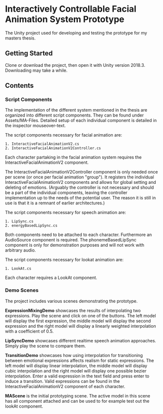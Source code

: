 # Interactively Controllable Facial Animation System Prototype

The Unity project used for developing and testing the prototype for my masters thesis.

## Getting Started

Clone or download the project, then open it with Unity version 2018.3. Downloading may take a while.

## Contents 

### Script Components

The implementation of the different system mentioned in the thesis are organized into different script components. They can be found under Assets/MA-Files.
Detailed setup of each individual component is detailed in the inspector mouseover-text.

The script components necessary for facial animation are:

```
1. InteractiveFacialAnimationV2.cs
2. InteractiveFacialAnimationV2Controller.cs
```

Each character partaking in the facial animation system requires the InteractiveFacialAnimationV2 component.

The InteractiveFacialAnimationV2Controller component is only needed once per scene (or once per facial animation "group"). 
It registers the individual InteractiveFacialAnimationV2 components and allows for global setting and deleting of emotions.
(Arguably the controller is not necessary and should be a part of the individual components, leaving the controller implementation up to the needs of the potential user.
The reason it is still in use is that it is a remnant of earlier architectures.)

The script components necessary for speech animation are:

```
1. LipSync.cs
2. energyBasedLipSync.cs
```

Both components need to be attached to each character. Furthermore an AudioSource component is required. The phonemeBasedLipSync component is only for demonstration purposes and will not work with arbitrary audio.

The script components necessary for lookat animation are:

```
1. LookAt.cs
```

Each character requires a LookAt component.

### Demo Scenes

The project includes various scenes demonstrating the prototype.

**ExpressionMixingDemo** showcases the results of interpolating two expressions. Play the scene and click on one of the buttons. The left model will display the first expression, the middle model will display the second expression and the right model will display a linearly weighted interpolation with a coefficient of 0.5.

**LipSyncDemo** showcases different realtime speech animation approaches. Simply play the scene to compare them.

**TransitionDemo** showcases how using interpolation for transitioning between emotional expressions affects realism for static expressions. The left model will display linear interpolation, the middle model will display cubic interpolation and the right model will display one possible bezier interpolation. Enter a valid expression in the text field and press enter to induce a transition. Valid expressions can be found in the InteractiveFacialAnimationV2 component of each character.

**MAScene** is the initial prototyping scene. The active model in this scene has all component attached and can be used to for example test out the lookAt component.

